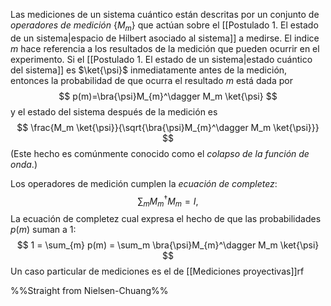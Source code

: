 Las mediciones de un sistema cuántico están descritas por un conjunto de _operadores de medición_ $\{M_m\}$ que actúan sobre el [[Postulado 1. El estado de un sistema|espacio de Hilbert asociado al sistema]] a medirse. El indice $m$ hace referencia a los resultados de la medición que pueden ocurrir en el experimento. Si el [[Postulado 1. El estado de un sistema|estado cuántico del sistema]] es $\ket{\psi}$ inmediatamente antes de la medición, entonces la probabilidad de que ocurra el resultado $m$ está dada por
$$
p(m)=\bra{\psi}M_{m}^\dagger M_m \ket{\psi}
$$
y el estado del sistema después de la medición es
$$
\frac{M_m \ket{\psi}}{\sqrt{\bra{\psi}M_{m}^\dagger M_m \ket{\psi}}}
$$
(Este hecho es comúnmente conocido como el _colapso de la función de onda_.)

Los operadores de medición cumplen la _ecuación de completez_:
$$
\sum_{m} M_{m}^\dagger M_m = I,
$$
La ecuación de completez cual expresa el hecho de que las probabilidades $p(m)$ suman a $1$:
$$
1 = \sum_{m} p(m) = \sum_m \bra{\psi}M_{m}^\dagger M_m \ket{\psi}
$$
Un caso particular de mediciones es el de [[Mediciones proyectivas]]rf
 
%%Straight from Nielsen-Chuang%%